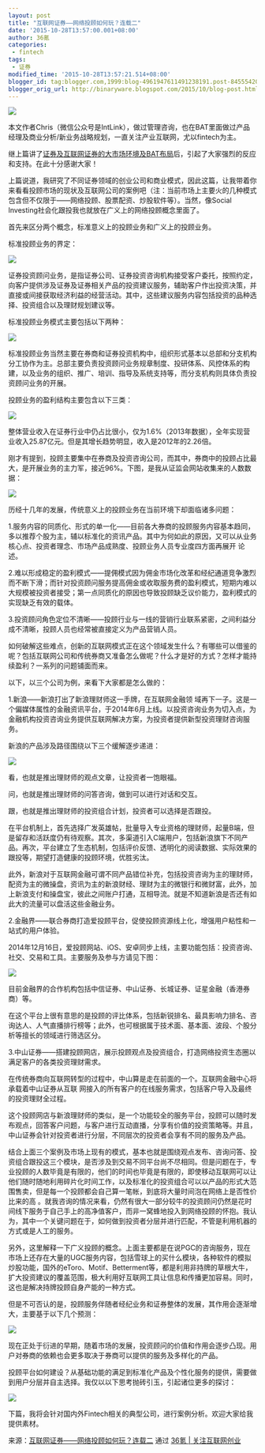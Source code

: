 ```yaml
---
layout: post
title: "互联网证券——网络投顾如何玩？连载二"
date: '2015-10-28T13:57:00.001+08:00'
author: 36氪
categories:
 - fintech
tags:
 - 证券
modified_time: '2015-10-28T13:57:21.514+08:00'
blogger_id: tag:blogger.com,1999:blog-4961947611491238191.post-8455542028839199657
blogger_orig_url: http://binaryware.blogspot.com/2015/10/blog-post.html
---
```


![](https://a.36krcnd.com/nil_class/fda937f7-35db-4343-b082-cca17b6c1b91/yestone_HD_1117609316.jpg.jpg)

本文作者Chris（微信公众号是IntLink），做过管理咨询，也在BAT里面做过产品经理及商业分析/新业务战略规划，一直关注产业互联网，尤以fintech为主。

继上篇讲了[证券及互联网证券的大市场环境及BAT布局](http://36kr.com/p/531448.html)后，引起了大家强烈的反应和支持。在此十分感谢大家！

上篇说道，我研究了不同证券领域的创业公司和商业模式，因此这篇，让我带着你来看看投顾市场的现状及互联网公司的案例吧（注：当前市场上主要火的几种模式包含但不仅限于——网络投顾、股票配资、炒股软件等）。当然，像Social Investing社会化跟投我也就放在广义上的网络投顾概念里面了。

首先来区分两个概念，标准意义上的投顾业务和广义上的投顾业务。

标准投顾业务的界定：

![](http://a.36krcnd.com/nil_class/dbfe2031-06e8-465b-a335-1f96d2234377/unnamed.png.png)

证券投资顾问业务，是指证券公司、证券投资咨询机构接受客户委托，按照约定，向客户提供涉及证券及证券相关产品的投资建议服务，辅助客户作出投资决策，并直接或间接获取经济利益的经营活动。其中，这些建议服务内容包括投资的品种选择、投资组合以及理财规划建议等。

标准投顾业务模式主要包括以下两种：

![](http://a.36krcnd.com/nil_class/a7340bf4-373e-4a15-bd5b-9bc1246ed1e8/unnamed.png.png)

标准投顾业务当然主要在券商和证券投资机构中，组织形式基本以总部和分支机构分工协作为主。总部主要负责投资顾问业务规章制度、投研体系、风控体系的构建，以及业务的组织、推广、培训、指导及系统支持等，而分支机构则具体负责投资顾问业务的开展。

投顾业务的盈利结构主要包含以下三类：

![](http://a.36krcnd.com/nil_class/37a68b2e-8078-4112-9125-3800e730ea2c/unnamed.png.png)

整体营业收入在证券行业中仍占比很小，仅为1.6%（2013年数据），全年实现营业收入25.87亿元。但是其增长趋势明显，收入是2012年的2.26倍。

刚才有提到，投顾主要集中在券商及投资咨询公司，而其中，券商中的投顾占比最大，是开展业务的主力军，接近96%。下图，是我从证监会网站收集来的人数数据：

![](http://a.36krcnd.com/nil_class/3e824c8e-52ec-44ab-bf08-a768d2aaa530/unnamed.png.png)

历经十几年的发展，传统意义上的投顾业务在当前环境下却面临诸多问题：

1.服务内容的同质化、形式的单一化——目前各大券商的投顾服务内容基本趋同，多以推荐个股为主，辅以标准化的资讯产品。其中为何如此的原因，又可以从业务核心点、投资者理念、市场产品成熟度、投顾业务人员专业度四方面再展开
论述。

2.难以形成稳定的盈利模式——提佣模式因为佣金市场化改革和经纪通道竞争激烈而不断下滑；而针对投资顾问服务提高佣金或收取服务费的盈利模式，短期内难以大规模被投资者接受；第一点同质化的原因也导致投顾缺乏议价能力，盈利模式的实现缺乏有效的载体。

3.投资顾问角色定位不清晰——投顾行业与一线的营销行业联系紧密，之间利益分成不清晰，投顾人员也经常被直接定义为产品营销人员。

如何破解这些难点，创新的互联网模式正在这个领域发生什么？有哪些可以借鉴的呢？包括互联网公司和传统券商又准备怎么做呢？什么才是好的方式？怎样才能持续盈利？一系列的问题铺面而来。

以下，以三个公司为例，来看下大家都是怎么做的：

1.新浪——新浪打出了新浪理财师这一手牌，在互联网金融领
域再下一子。这是一个偏媒体属性的金融资讯平台，于2014年6月上线。以投资咨询业务为切入点，为金融机构投资咨询业务提供互联网解决方案，为投资者提供新型投资理财咨询服务。

新浪的产品涉及路径围绕以下三个缓解逐步递进：

![](http://a.36krcnd.com/nil_class/75fe0d10-3fa1-448e-8835-a8d1ce90f14d/unnamed.png.png)

看，也就是推出理财师的观点文章，让投资者一饱眼福。

问，也就是推出理财师的问答咨询，做到可以进行对话和交互。

跟，也就是推出理财师的投资组合计划，投资者可以选择是否跟投。

在平台机制上，首先选择广发英雄帖，批量导入专业资格的理财师，起量B端，但是留存和活跃度仍有待观察。其次，多渠道引入C端用户，包括新浪旗下不同产品。再次，平台建立了生态机制，包括评价反馈、透明化的阅读数据、实际效果的跟投等，期望打造健康的投顾环境，优胜劣汰。

此外，新浪对于互联网金融可谓不同产品错位补充，包括投资咨询为主的理财师，配资为主的微操盘，资讯为主的新浪财经、理财为主的微银行和微财富，此外，加上新浪支付和操盘宝，彼此之间账户打通，互相导流。就是不知道新浪是否还有如此大的流量可以盘活这些金融业务。

2.金融界——联合券商打造爱投顾平台，促使投顾资源线上化，增强用户粘性和一站式的用户体验。

2014年12月16日，爱投顾网站、iOS、安卓同步上线，主要功能包括：投资咨询、社交、交易和工具。主要服务及参与方请见下图：

![](http://a.36krcnd.com/nil_class/a54b344e-b58b-4457-965f-e22446df603e/unnamed.png.png)

目前金融界的合作机构包括中信证券、中山证券、长城证券、证星金融（香港券商）等。

在这个平台上很有意思的是投顾的评比体系，包括新锐排名、最具影响力排名、咨询达人、人气直播排行榜等；此外，也可根据属于技术面、基本面、波段、个股分析等擅长的领域进行筛选区分。

3.中山证券——搭建投顾网店，展示投顾观点及投资组合，打造网络投资生态圈以满足客户的各类投资理财需求。

在传统券商向互联网转型的过程中，中山算是走在前面的一个。互联网金融中心将承载着中山证券从互联
网接入的所有客户的在线服务需求，包括客户导入及最终的投资理财全过程。

这个投顾网店与新浪理财师的类似，是一个功能较全的服务平台，投顾可以随时发布观点，回答客户问题，与客户进行互动直播，分享有价值的投资策略等。并且，中山证券会针对投资者进行分层，不同层次的投资者会享有不同的服务及产品。

结合上面三个案例及市场上现有的模式，基本也就是围绕观点发布、咨询问答、投资组合跟投这三个模块，是否涉及到交易不同平台尚不尽相同。但是问题在于，专业投顾的人数毕竟是有限的，他们的时间也毕竟是有限的，即使移动互联网可以让他们随时随地利用碎片化时间工作，以及标准化的投资组合可以以产品的形式大范围售卖，但是每一个投顾都会自己算一笔帐，到底将大量时间泡在网络上是否性价比来的高
。就我咨询的情况来看，仍然有很大一部分较牛的投资顾问仍然是花时间线下服务于自己手上的高净值客户，而非一窝蜂地投入到网络投顾的怀抱。我认为，其中一个关键问题在于，如何做到投资者分层并进行匹配，不管是利用机器的方式或是人工的服务。

另外，这里解释一下广义投顾的概念。上面主要都是在说PGC的咨询服务，现在市场上还存在大量的UGC服务内容，包括雪球上的买什么模块，各种软件的模拟炒股功能，国外的eToro、Motif、Betterment等，都是利用非持牌的草根大牛，扩大投资建议的覆盖范围，极大利用好互联网工具让信息和传播更加容易。同时，这也是解决持牌投顾自身产能的一种方式。

但是不可否认的是，投顾服务伴随者经纪业务和证券整体的发展，其作用会逐渐增大，主要基于以下几个预测：

![](http://a.36krcnd.com/nil_class/bb7e114a-c84c-4ce4-981b-9b288d9e7fc1/unnamed.png.png)

现在正处于衍进的早期，随着市场的发展，投资顾问的价值和作用会逐步凸现。用户对券商的依赖也会更多取决于券商可以提供的服务及多样化的产品。

投顾平台如何建设？从基础功能的满足到标准化产品及个性化服务的提供，需要做到用户分层并自主选择。我仅以以下思考抛砖引玉，引起诸位更多的探讨：

![](http://a.36krcnd.com/nil_class/9a75c9fd-a7eb-4a56-9f80-ce16916587be/unnamed.png.png)

下篇，我将会针对国内外Fintech相关的典型公司，进行案例分析。欢迎大家给我提供素材。

来源：[互联网证券——网络投顾如何玩？连载二](http://36kr.com/p/531654.html) 通过 [36氪 | 关注互联网创业](http://www.36kr.com/)
